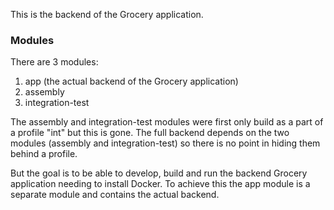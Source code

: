 This is the backend of the Grocery application.

### Modules
There are 3 modules:
1. app (the actual backend of the Grocery application)
2. assembly
3. integration-test

The assembly and integration-test modules were first only build as a part of a profile "int" but this is gone. The full
backend depends on the two modules (assembly and integration-test) so there is no point in hiding them behind a profile.

But the goal is to be able to develop, build and run the backend Grocery application needing to install Docker. To
achieve this the app module is a separate module and contains the actual backend.